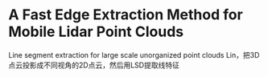# A Fast Edge Extraction Method for Mobile Lidar Point Clouds

Line segment extraction for large scale unorganized point clouds
Lin，把3D点云投影成不同视角的2D点云，然后用LSD提取线特征
